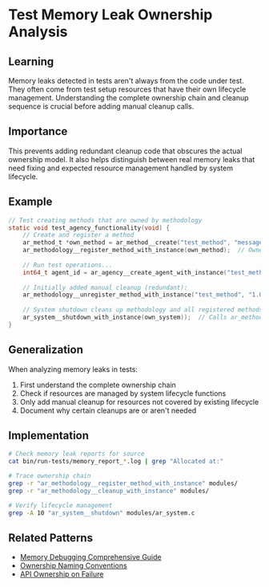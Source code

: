 # Test Memory Leak Ownership Analysis

## Learning
Memory leaks detected in tests aren't always from the code under test. They often come from test setup resources that have their own lifecycle management. Understanding the complete ownership chain and cleanup sequence is crucial before adding manual cleanup calls.

## Importance
This prevents adding redundant cleanup code that obscures the actual ownership model. It also helps distinguish between real memory leaks that need fixing and expected resource management handled by system lifecycle.

## Example
```c
// Test creating methods that are owned by methodology
static void test_agency_functionality(void) {
    // Create and register a method
    ar_method_t *own_method = ar_method__create("test_method", "message -> \"Test\"", "1.0.0");
    ar_methodology__register_method_with_instance(own_method);  // Ownership transferred to methodology
    
    // Run test operations...
    int64_t agent_id = ar_agency__create_agent_with_instance("test_method", "1.0.0", NULL);
    
    // Initially added manual cleanup (redundant):
    ar_methodology__unregister_method_with_instance("test_method", "1.0.0");  // NOT NEEDED
    
    // System shutdown cleans up methodology and all registered methods
    ar_system__shutdown_with_instance(own_system));  // Calls ar_methodology__cleanup_with_instance() which frees all methods
}
```

## Generalization
When analyzing memory leaks in tests:
1. First understand the complete ownership chain
2. Check if resources are managed by system lifecycle functions
3. Only add manual cleanup for resources not covered by existing lifecycle
4. Document why certain cleanups are or aren't needed

## Implementation
```bash
# Check memory leak reports for source
cat bin/run-tests/memory_report_*.log | grep "Allocated at:"

# Trace ownership chain
grep -r "ar_methodology__register_method_with_instance" modules/
grep -r "ar_methodology__cleanup_with_instance" modules/

# Verify lifecycle management
grep -A 10 "ar_system__shutdown" modules/ar_system.c
```

## Related Patterns
- [Memory Debugging Comprehensive Guide](memory-debugging-comprehensive-guide.md)
- [Ownership Naming Conventions](ownership-naming-conventions.md)
- [API Ownership on Failure](api-ownership-on-failure.md)